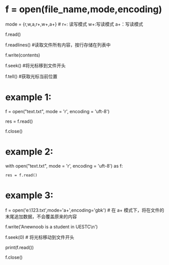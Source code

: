 # f = open(file_name,mode,encoding)

mode = {r,w,a,r+,w+,a+}  # r+: 读写模式  w+:写读模式  a+：写读模式

f.read()

f.readlines() #读取文件所有内容，按行存储在列表中

f.write(contents)

f.seek() #将光标移到文件开头

f.tell() #获取光标当前位置

# example 1:
f = open("text.txt", mode = 'r', encoding = 'uft-8')

res = f.read()

f.close()


# example 2:

with open("text.txt", mode = 'r', encoding = 'uft-8') as f:

    res = f.read()
   

# example 3:
f = open('e:\\123.txt',mode='a+',encoding='gbk')  # 在 a+ 模式下，将在文件的末尾追加数据，不会覆盖原来的内容

f.write('Anewnoob is a student in UESTC\n')

f.seek(0)  # 将光标移动到文件开头

print(f.read())

f.close()
 
